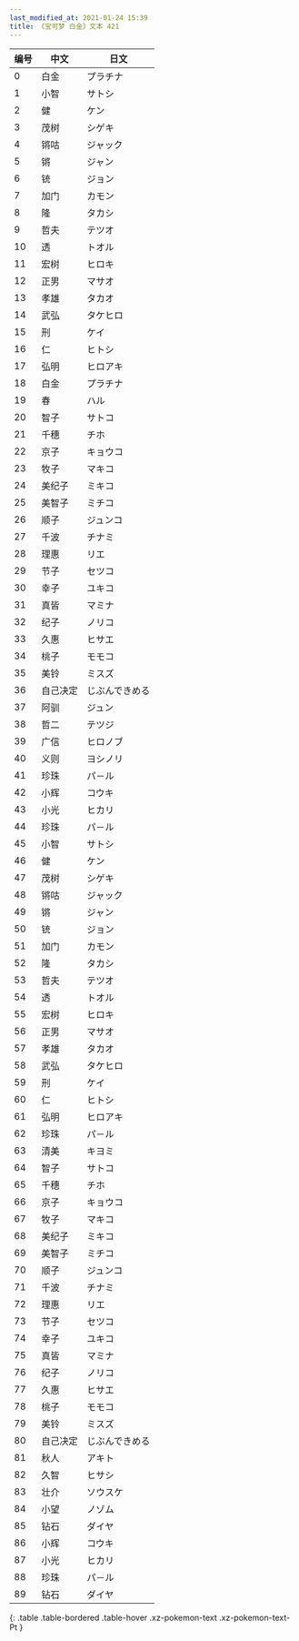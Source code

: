 ```yaml
---
last_modified_at: 2021-01-24 15:39
title: 《宝可梦 白金》文本 421
---
```

| 编号 | 中文 | 日文 |
| ---- | ---- | ---- |
| 0 | 白金 | プラチナ |
| 1 | 小智 | サトシ |
| 2 | 健 | ケン |
| 3 | 茂树 | シゲキ |
| 4 | 锵咕 | ジャック |
| 5 | 锵 | ジャン |
| 6 | 铳 | ジョン |
| 7 | 加门 | カモン |
| 8 | 隆 | タカシ |
| 9 | 哲夫 | テツオ |
| 10 | 透 | トオル |
| 11 | 宏树 | ヒロキ |
| 12 | 正男 | マサオ |
| 13 | 孝雄 | タカオ |
| 14 | 武弘 | タケヒロ |
| 15 | 刑 | ケイ |
| 16 | 仁 | ヒトシ |
| 17 | 弘明 | ヒロアキ |
| 18 | 白金 | プラチナ |
| 19 | 春 | ハル |
| 20 | 智子 | サトコ |
| 21 | 千穗 | チホ |
| 22 | 京子 | キョウコ |
| 23 | 牧子 | マキコ |
| 24 | 美纪子 | ミキコ |
| 25 | 美智子 | ミチコ |
| 26 | 顺子 | ジュンコ |
| 27 | 千波 | チナミ |
| 28 | 理惠 | リエ |
| 29 | 节子 | セツコ |
| 30 | 幸子 | ユキコ |
| 31 | 真皆 | マミナ |
| 32 | 纪子 | ノリコ |
| 33 | 久惠 | ヒサエ |
| 34 | 桃子 | モモコ |
| 35 | 美铃 | ミスズ |
| 36 | 自己决定 | じぶんできめる |
| 37 | 阿驯 | ジュン |
| 38 | 哲二 | テツジ |
| 39 | 广信 | ヒロノブ |
| 40 | 义则 | ヨシノリ |
| 41 | 珍珠 | パ－ル |
| 42 | 小辉 | コウキ |
| 43 | 小光 | ヒカリ |
| 44 | 珍珠 | パ－ル |
| 45 | 小智 | サトシ |
| 46 | 健 | ケン |
| 47 | 茂树 | シゲキ |
| 48 | 锵咕 | ジャック |
| 49 | 锵 | ジャン |
| 50 | 铳 | ジョン |
| 51 | 加门 | カモン |
| 52 | 隆 | タカシ |
| 53 | 哲夫 | テツオ |
| 54 | 透 | トオル |
| 55 | 宏树 | ヒロキ |
| 56 | 正男 | マサオ |
| 57 | 孝雄 | タカオ |
| 58 | 武弘 | タケヒロ |
| 59 | 刑 | ケイ |
| 60 | 仁 | ヒトシ |
| 61 | 弘明 | ヒロアキ |
| 62 | 珍珠 | パ－ル |
| 63 | 清美 | キヨミ |
| 64 | 智子 | サトコ |
| 65 | 千穗 | チホ |
| 66 | 京子 | キョウコ |
| 67 | 牧子 | マキコ |
| 68 | 美纪子 | ミキコ |
| 69 | 美智子 | ミチコ |
| 70 | 顺子 | ジュンコ |
| 71 | 千波 | チナミ |
| 72 | 理惠 | リエ |
| 73 | 节子 | セツコ |
| 74 | 幸子 | ユキコ |
| 75 | 真皆 | マミナ |
| 76 | 纪子 | ノリコ |
| 77 | 久惠 | ヒサエ |
| 78 | 桃子 | モモコ |
| 79 | 美铃 | ミスズ |
| 80 | 自己决定 | じぶんできめる |
| 81 | 秋人 | アキト |
| 82 | 久智 | ヒサシ |
| 83 | 壮介 | ソウスケ |
| 84 | 小望 | ノゾム |
| 85 | 钻石 | ダイヤ |
| 86 | 小辉 | コウキ |
| 87 | 小光 | ヒカリ |
| 88 | 珍珠 | パ－ル |
| 89 | 钻石 | ダイヤ |
{: .table .table-bordered .table-hover .xz-pokemon-text .xz-pokemon-text-Pt }